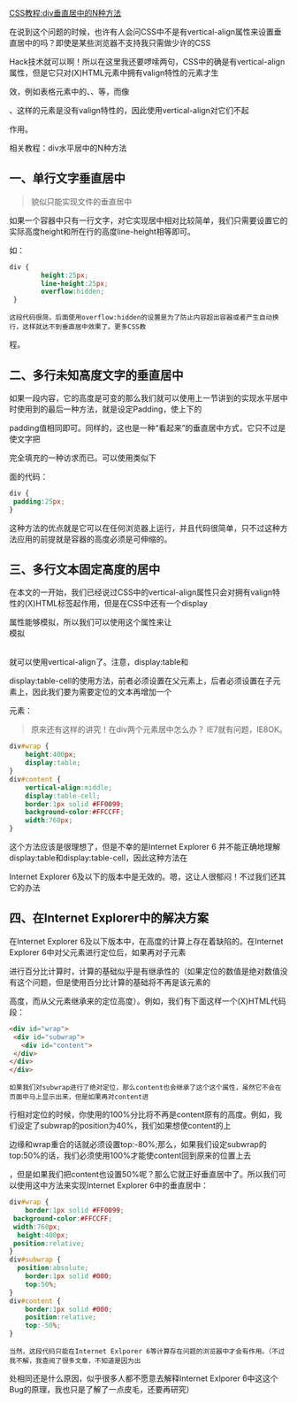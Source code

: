 [CSS教程:div垂直居中的N种方法](http://www.cnblogs.com/chuncn/archive/2008/10/09/1307321.html)

在说到这个问题的时候，也许有人会问CSS中不是有vertical-align属性来设置垂直居中的吗？即使是某些浏览器不支持我只需做少许的CSS

Hack技术就可以啊！所以在这里我还要啰嗦两句，CSS中的确是有vertical-align属性，但是它只对(X)HTML元素中拥有valign特性的元素才生

效，例如表格元素中的<td>、<th>、<caption>等，而像<div>、<span>这样的元素是没有valign特性的，因此使用vertical-align对它们不起

作用。 

相关教程：div水平居中的N种方法

## 一、单行文字垂直居中 

> 貌似只能实现文件的垂直居中 


如果一个容器中只有一行文字，对它实现居中相对比较简单，我们只需要设置它的实际高度height和所在行的高度line-height相等即可。

如： 

```css
div {  
        height:25px;  
        line-height:25px;  
        overflow:hidden;  
 }  
``` 
    这段代码很简，后面使用overflow:hidden的设置是为了防止内容超出容器或者产生自动换行，这样就达不到垂直居中效果了。更多CSS教

程。  


## 二、多行未知高度文字的垂直居中 

如果一段内容，它的高度是可变的那么我们就可以使用上一节讲到的实现水平居中时使用到的最后一种方法，就是设定Padding，使上下的

padding值相同即可。同样的，这也是一种“看起来”的垂直居中方式，它只不过是使文字把<div>完全填充的一种访求而已。可以使用类似下

面的代码： 

```css
div {  
 padding:25px;  
}  
```
这种方法的优点就是它可以在任何浏览器上运行，并且代码很简单，只不过这种方法应用的前提就是容器的高度必须是可伸缩的。  


## 三、多行文本固定高度的居中

在本文的一开始，我们已经说过CSS中的vertical-align属性只会对拥有valign特性的(X)HTML标签起作用，但是在CSS中还有一个display

属性能够模拟<table>，所以我们可以使用这个属性来让<div>模拟<table>就可以使用vertical-align了。注意，display:table和

display:table-cell的使用方法，前者必须设置在父元素上，后者必须设置在子元素上，因此我们要为需要定位的文本再增加一个<div>元素：

> 原来还有这样的讲究！在div两个元素居中怎么办？ IE7就有问题，IE8OK。

```css
div#wrap {  
    height:400px;  
    display:table;  
}  
div#content {  
    vertical-align:middle;  
    display:table-cell;  
    border:1px solid #FF0099;  
    background-color:#FFCCFF;  
    width:760px;  
}  
```

这个方法应该是很理想了，但是不幸的是Internet Explorer 6 并不能正确地理解display:table和display:table-cell，因此这种方法在

Internet Explorer 6及以下的版本中是无效的。嗯，这让人很郁闷！不过我们还其它的办法


## 四、在Internet Explorer中的解决方案

在Internet Explorer 6及以下版本中，在高度的计算上存在着缺陷的。在Internet Explorer 6中对父元素进行定位后，如果再对子元素

进行百分比计算时，计算的基础似乎是有继承性的（如果定位的数值是绝对数值没有这个问题，但是使用百分比计算的基础将不再是该元素的

高度，而从父元素继承来的定位高度）。例如，我们有下面这样一个(X)HTML代码段： 

```html
<div id="wrap"> 
 <div id="subwrap"> 
   <div id="content"> 
 </div> 
</div>
</div>
```
    如果我们对subwrap进行了绝对定位，那么content也会继承了这个这个属性，虽然它不会在页面中马上显示出来，但是如果再对content进

行相对定位的时候，你使用的100%分比将不再是content原有的高度。例如，我们设定了subwrap的position为40%，我们如果想使content的上

边缘和wrap重合的话就必须设置top:-80%;那么，如果我们设定subwrap的top:50%的话，我们必须使用100%才能使content回到原来的位置上去

，但是如果我们把content也设置50%呢？那么它就正好垂直居中了。所以我们可以使用这中方法来实现Internet Explorer 6中的垂直居中： 

```css
div#wrap {  
    border:1px solid #FF0099;  
 background-color:#FFCCFF;  
 width:760px;  
  height:400px;  
 position:relative;  
}  
div#subwrap {  
  position:absolute;  
    border:1px solid #000;  
    top:50%;  
}  
div#content {  
    border:1px solid #000;  
    position:relative;  
    top:-50%;  
}  
```

    当然，这段代码只能在Internet Exlporer 6等计算存在问题的浏览器中才会有作用。（不过我不解，我查阅了很多文章，不知道是因为出

处相同还是什么原因，似乎很多人都不愿意去解释Internet Exlporer 6中这这个Bug的原理，我也只是了解了一点皮毛，还要再研究）  